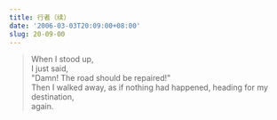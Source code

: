 ```yaml
---
title: 行者（续）
date: '2006-03-03T20:09:00+08:00'
slug: 20-09-00
---
```


> When I stood up,  
I just said,  
"Damn! The road should be repaired!"  
Then I walked away, as if nothing had happened, heading for my destination,  
again.
